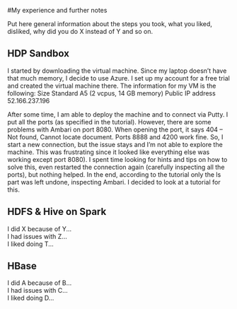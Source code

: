 #My experience and further notes

Put here general information about the steps you took, what you liked, disliked, why did you do X instead of Y and so on.

## HDP Sandbox

I started by downloading the virtual machine. Since my laptop doesn’t have that much memory, I decide to use Azure. I set up my account for a free trial and created the virtual machine there. 
The information for my VM is the following: 
Size
Standard A5 (2 vcpus, 14 GB memory)
Public IP address
52.166.237.196

After some time, I am able to deploy the machine and to connect via Putty. I put all the ports (as specified in the tutorial). However, there are some problems with Ambari on port 8080. When opening the port, it says 404 – Not found, Cannot locate document. Ports 8888 and 4200 work fine. So, I start a new connection, but the issue stays and I’m not able to explore the machine. This was frustrating since it looked like everything else was working except port 8080). I spent time looking for hints and tips on how to solve this, even restarted the connection again (carefully inspecting all the ports), but nothing helped. In the end, according to the tutorial only the ls part was left undone, inspecting Ambari. I decided to look at a tutorial for this.


## HDFS & Hive on Spark

I did X because of Y...
<br>I had issues with Z...
<br>I liked doing T...

## HBase

I did A because of B...
<br>I had issues with C...
<br>I liked doing D...

